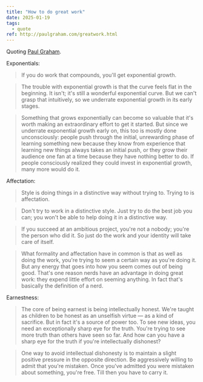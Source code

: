 ```yaml
---
title: "How to do great work"
date: 2025-01-19
tags:
  - quote
ref: http://paulgraham.com/greatwork.html
---
```



Quoting [Paul Graham](http://paulgraham.com/greatwork.html).

Exponentials:
> If you do work that compounds, you'll get exponential growth.

> The trouble with exponential growth is that the curve feels flat in the beginning. It isn't; it's still a wonderful exponential curve. But we can't grasp that intuitively, so we underrate exponential growth in its early stages.

> Something that grows exponentially can become so valuable that it's worth making an extraordinary effort to get it started. But since we underrate exponential growth early on, this too is mostly done unconsciously: people push through the initial, unrewarding phase of learning something new because they know from experience that learning new things always takes an initial push, or they grow their audience one fan at a time because they have nothing better to do. If people consciously realized they could invest in exponential growth, many more would do it.

Affectation:
> Style is doing things in a distinctive way without trying to. Trying to is affectation.

> Don't try to work in a distinctive style. Just try to do the best job you can; you won't be able to help doing it in a distinctive way.

> If you succeed at an ambitious project, you're not a nobody; you're the person who did it. So just do the work and your identity will take care of itself.

> What formality and affectation have in common is that as well as doing the work, you're trying to seem a certain way as you're doing it. But any energy that goes into how you seem comes out of being good. That's one reason nerds have an advantage in doing great work: they expend little effort on seeming anything. In fact that's basically the definition of a nerd.

Earnestness:

> The core of being earnest is being intellectually honest. We're taught as children to be honest as an unselfish virtue — as a kind of sacrifice. But in fact it's a source of power too. To see new ideas, you need an exceptionally sharp eye for the truth. You're trying to see more truth than others have seen so far. And how can you have a sharp eye for the truth if you're intellectually dishonest?

> One way to avoid intellectual dishonesty is to maintain a slight positive pressure in the opposite direction. Be aggressively willing to admit that you're mistaken. Once you've admitted you were mistaken about something, you're free. Till then you have to carry it.